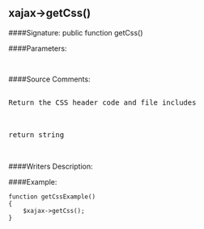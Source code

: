 ## xajax->getCss()

####Signature: public function getCss()

####Parameters:
<pre>

</pre>
####Source Comments:
<pre>

Return the CSS header code and file includes



return string


</pre>
####Writers Description:


####Example:
```
function getCssExample()
{
	$xajax->getCss();
}
```